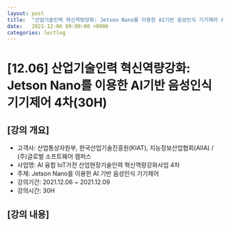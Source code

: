 ```yaml
---
layout: post
title:  "산업기술인력 혁신역량강화: Jetson Nano를 이용한 AI기반 음성인식 기기제어 4차(30H)"
date:   2021-12-06 09:00:00 +0900
categories: lectlog
---
```


# [12.06] 산업기술인력 혁신역량강화: Jetson Nano를 이용한 AI기반 음성인식 기기제어 4차(30H)

## [강의 개요]

* 고객사: 산업통상자원부, 한국산업기술진흥원(KIAT), 지능정보산업협회(AIIA) / (주)글로벌 소프트웨어 캠퍼스
* 사업명: AI 융합 IoT가전 산업현장기술인력 혁신역량강화사업 4차
* 주제: Jetson Nano를 이용한 AI 기반 음성인식 기기제어
* 강의기간: 2021.12.06 ~ 2021.12.09
* 강의시간: 30H

## [강의 내용]

